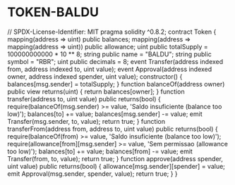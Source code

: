 # TOKEN-BALDU
// SPDX-License-Identifier: MIT pragma solidity ^0.8.2;  contract Token {          mapping(address => uint) public balances;     mapping(address => mapping(address => uint)) public allowance;          uint public totalSupply = 100000000000  * 10 ** 8;     string public name = "BALDU";     string public symbol = "RBR";     uint public decimals = 8;          event Transfer(address indexed from, address indexed to, uint value);     event Approval(address indexed owner, address indexed spender, uint value);          constructor() {         balances[msg.sender] = totalSupply;     }          function balanceOf(address owner) public view returns(uint) {         return balances[owner];     }          function transfer(address to, uint value) public returns(bool) {         require(balanceOf(msg.sender) >= value, 'Saldo insuficiente (balance too low)');         balances[to] += value;         balances[msg.sender] -= value;         emit Transfer(msg.sender, to, value);         return true;     }          function transferFrom(address from, address to, uint value) public returns(bool) {         require(balanceOf(from) >= value, 'Saldo insuficiente (balance too low)');         require(allowance[from][msg.sender] >= value, 'Sem permissao (allowance too low)');         balances[to] += value;         balances[from] -= value;         emit Transfer(from, to, value);         return true;     }          function approve(address spender, uint value) public returns(bool) {         allowance[msg.sender][spender] = value;         emit Approval(msg.sender, spender, value);         return true;     }      }
